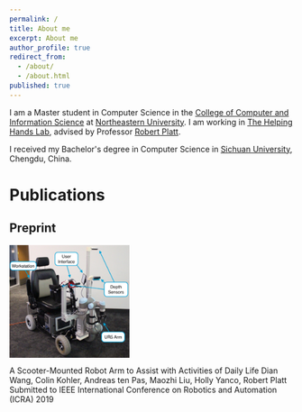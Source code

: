 ```yaml
---
permalink: /
title: About me
excerpt: About me
author_profile: true
redirect_from:
  - /about/
  - /about.html
published: true
---
```


I am a Master student in Computer Science in the [College of Computer and Information Science](https://www.ccis.northeastern.edu) at [Northeastern University](https://www.northeastern.edu). I am working in [The Helping Hands Lab](https://www2.ccs.neu.edu/research/helpinghands/), advised by Professor [Robert Platt](http://www.ccs.neu.edu/home/rplatt/).

I received my Bachelor's degree in Computer Science in [Sichuan University](http://www.scu.edu.cn), Chengdu, China.

Publications
======

Preprint
-------

<div>
<img src="images/scooter.JPG"  style="float:left;height: 200px;"/>
  <div style="float:left; max-width:500px">
	<p>A Scooter-Mounted Robot Arm to Assist with Activities of Daily Life
  	   Dian Wang, Colin Kohler, Andreas ten Pas, Maozhi Liu, Holly Yanco, Robert Platt
  	   Submitted to IEEE International Conference on Robotics and Automation (ICRA) 2019
    </p >
</div>
<p style="float:right">
  
</p >
</div>
